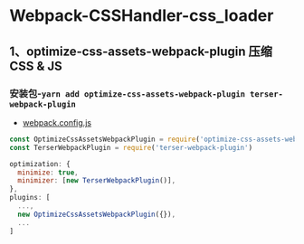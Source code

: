 # Webpack-CSSHandler-css_loader

## 1、optimize-css-assets-webpack-plugin 压缩 CSS & JS

### 安装包-`yarn add optimize-css-assets-webpack-plugin terser-webpack-plugin`

- [webpack.config.js](./../../file/1_webpack/2_webpack_css/1_webpack/webpack.config.js)

```js
const OptimizeCssAssetsWebpackPlugin = require('optimize-css-assets-webpack-plugin')
const TerserWebpackPlugin = require('terser-webpack-plugin')

optimization: {
  minimize: true,
  minimizer: [new TerserWebpackPlugin()],
},
plugins: [
  ...,
  new OptimizeCssAssetsWebpackPlugin({}),
  ...
]

```